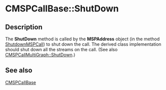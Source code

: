 # CMSPCallBase::ShutDown

## Description

The
**ShutDown** method is called by the **MSPAddress** object (in the method
[ShutdownMSPCall](https://learn.microsoft.com/windows/desktop/api/msp/nf-msp-itmspaddress-shutdownmspcall)) to shut down the call. The derived class implementation should shut down all the streams on the call. (See also
[CMSPCallMultiGraph::ShutDown](https://learn.microsoft.com/windows/desktop/api/mspcall/nf-mspcall-cmspcallmultigraph-shutdown).)

## See also

[CMSPCallBase](https://learn.microsoft.com/windows/desktop/api/mspcall/nl-mspcall-cmspcallbase)